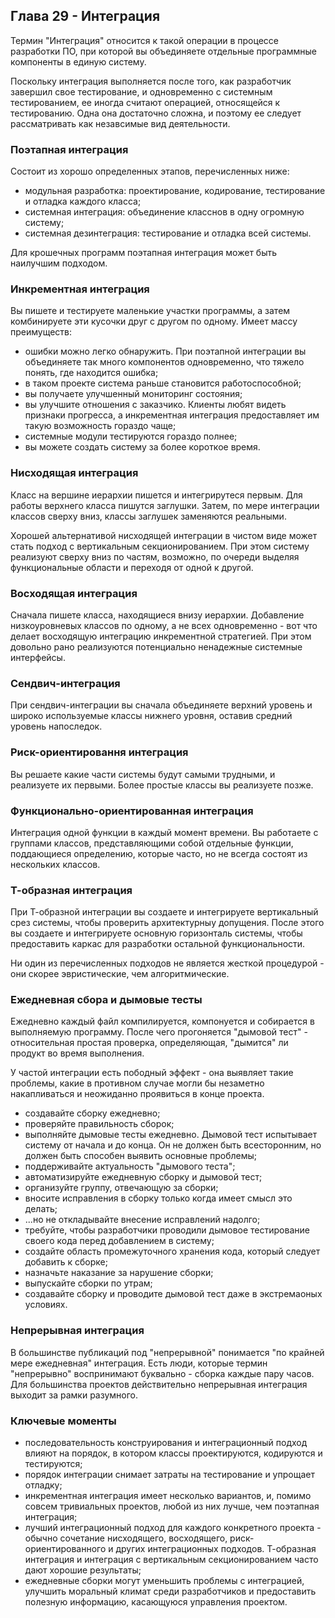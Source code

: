 ## Глава 29 - Интеграция

Термин "Интеграция" относится к такой операции в процессе разработки ПО, при которой вы объединяете отдельные программные компоненты в единую систему.

Поскольку интеграция выполняется после того, как разработчик завершил свое тестирование, и одновременно с системным тестированием, ее иногда считают операцией, относящейся к тестированию. Одна она достаточно сложна, и поэтому ее следует рассматривать как незавсимые вид деятельности.
### Поэтапная интеграция
Состоит из хорошо определенных этапов, перечисленных ниже:
- модульная разработка: проектирование, кодирование, тестирование и отладка каждого класса;
- системная интеграция: объединение класснов в одну огромную систему;
- системная дезинтеграция: тестирование и отладка всей системы.

Для крошечных программ поэтапная интеграция может быть наилучшим подходом.
### Инкрементная интеграция
Вы пишете и тестируете маленькие участки программы, а затем комбинируете эти кусочки друг с другом по одному.
Имеет массу преимуществ:
- ошибки можно легко обнаружить. При поэтапной интеграции вы объединяете так много компонентов одновременно, что тяжело понять, где находится ошибка;
- в таком проекте система раньше становится работоспособной;
- вы получаете улучшенный мониторинг состояния;
- вы улучшите отношения с заказчико. Клиенты любят видеть признаки прогресса, а инкрементная интеграция предоставляет им такую возможность гораздо чаще;
- системные модули тестируются гораздо полнее;
- вы можете создать систему за более короткое время.
### Нисходящая интеграция
Класс на вершине иерархии пишется и интегрирутеся первым. Для работы верхнего класса пишутся заглушки. Затем, по мере интеграции классов сверху вниз, классы заглушек заменяются реальными.

Хорошей альтернативой нисходящей интеграции в чистом виде может стать подход с вертикальным секционированием. При этом систему реализуют сверху вниз по частям, возможно, по очереди выделяя функциональные области и переходя от одной к другой.
### Восходящая интеграция
Сначала пишете класса, находящиеся внизу иерархии. Добавление низкоуровневых классов по одному, а не всех одновременно - вот что делает восходящую интеграцию инкрементной стратегией. При этом довольно рано реализуются потенциально ненадежные системные интерфейсы.
### Сендвич-интеграция
При сендвич-интеграции вы сначала объединяете верхний уровень и широко используемые классы нижнего уровня, оставив средний уровень напоследок.
### Риск-ориентировання интеграция
Вы решаете какие части системы будут самыми трудными, и реализуете их первыми. Более простые классы вы реализуете позже.
### Функционально-ориентированная интеграция
Интеграция одной функции в каждый момент времени. Вы работаете с группами классов, представляющими собой отдельные функции, поддающиеся определению, которые часто, но не всегда состоят из нескольких классов.
### Т-образная интеграция
При Т-образной интеграции вы создаете и интегрируете вертикальный срез системы, чтобы проверить архитектурныу допущения. После этого вы создаете и интегрируете основную горизонталь системы, чтобы предоставить каркас для разработки остальной функциональности.

Ни один из перечисленных подходов не является жесткой процедурой - они скорее эвристические, чем алгоритмические.

### Ежедневная сбора и дымовые тесты
Ежедневно каждый файл компилируется, компонуется и собирается в выполняемую программу. После чего прогоняется "дымовой тест" - относительная простая проверка, определяющая, "дымится" ли продукт во время выполнения.

У частой интеграции есть пободный эффект - она выявляет такие проблемы, какие в противном случае могли бы незаметно накапливаться и неожиданно проявиться в конце проекта.

- создавайте сборку ежедневно;
- проверяйте правильность сборок;
- выполняйте дымовые тесты ежедневно. Дымовой тест испытывает систему от начала и до конца. Он не должен быть всесторонним, но должен быть способен выявить основные проблемы;
- поддерживайте актуальность "дымового теста";
- автоматизируйте ежедневную сборку и дымовой тест;
- организуйте группу, отвечающую за сборки;
- вносите исправления в сборку только когда имеет смысл это делать;
- ...но не откладывайте внесение исправлений надолго;
- требуйте, чтобы разработчики проводили дымовое тестирование своего кода перед добавлением в систему;
- создайте область промежуточного хранения кода, который следует добавить к сборке;
- назначьте наказание за нарушение сборки;
- выпускайте сборки по утрам;
- создавайте сборку и проводите дымовой тест даже в экстремаоных условиях.
### Непрерывная интеграция
В большинстве публикаций под "непрерывной" понимается "по крайней мере ежедневная" интеграция. Есть люди, которые термин "непрерывно" воспринимают буквально - сборка каждые пару часов. Для большинства проектов действительно непрерывная интеграция выходит за рамки разумного.
### Ключевые моменты
- последовательность конструирования и интеграционный подход влияют на порядок, в котором классы проектируются, кодируются и тестируются;
- порядок интеграции снимает затраты на тестирование и упрощает отладку;
- инкрементная интеграция имеет несколько вариантов, и, помимо совсем тривиальных проектов, любой из них лучше, чем поэтапная интеграция;
- лучший интеграционный подход для каждого конкретного проекта - обычно сочетание нисходящего, восходящего, риск-ориентированного и других интеграционных подходов. Т-образная интеграция и интеграция с вертикальным секционированием часто дают хорошие результаты;
- ежедневные сборки могут уменьшить проблемы с интеграцией, улучшить моральный климат среди разработчиков и предоставить полезную информацию, касающуюся управления проектом.